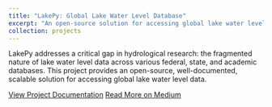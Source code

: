 ```yaml
---
title: "LakePy: Global Lake Water Level Database"
excerpt: "An open-source solution for accessing global lake water level data"
collection: projects
---
```


LakePy addresses a critical gap in hydrological research: the fragmented nature of lake water level data across various federal, state, and academic databases. This project provides an open-source, well-documented, scalable solution for accessing global lake water level data.

[View Project Documentation](http://lakepydocs.com.s3-website.us-east-2.amazonaws.com/)
[Read More on Medium](https://medium.com/esip/introducing-lakepy-accessing-lake-water-level-data-through-a-python-api-9a62944a43d) 